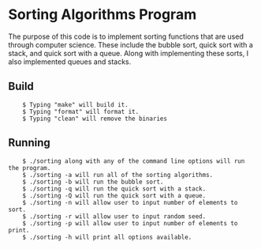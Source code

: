 # Sorting Algorithms Program
The purpose of this code is to implement sorting functions that are used through computer science. These include the bubble sort, quick sort with a stack, and quick sort with a queue. Along with implementing these sorts, I also implemented queues and stacks.

## Build

        $ Typing "make" will build it.
        $ Typing "format" will format it.
        $ Typing "clean" will remove the binaries

## Running

        $ ./sorting along with any of the command line options will run the program.
        $ ./sorting -a will run all of the sorting algorithms.
        $ ./sorting -b will run the bubble sort.
        $ ./sorting -q will run the quick sort with a stack.
        $ ./sorting -Q will run the quick sort with a queue.
        $ ./sorting -n will allow user to input number of elements to sort.
        $ ./sorting -r will allow user to input random seed.
        $ ./sorting -p will allow user to input number of elements to print.
        $ ./sorting -h will print all options available.

